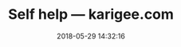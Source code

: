 ---
date: 2018-05-29 14:32:16
link:
  source: pocket
  source_url: https://getpocket.com
  text: "Self help \u2014 karigee.com"
  url: https://karigee.com/blog/2018/5/27/self-help
slug: karigee-com
source: pocket
title: "Self help \u2014 karigee.com"
syndicated:
- type: twitter
  url: https://twitter.com/roytang/statuses/1001475912859291649/
tags:
- broken-link
---